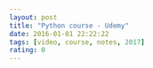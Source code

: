 ```yaml
---
layout: post
title: "Python course - Udemy"
date: 2016-01-01 22:22:22
tags: [video, course, notes, 2017]
rating: 0
---
```

